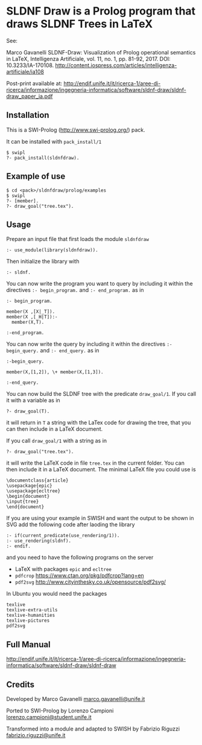 SLDNF Draw is a Prolog program that draws SLDNF Trees in LaTeX
==============================================================



See:

Marco Gavanelli SLDNF-Draw: Visualization of Prolog operational semantics in LaTeX, Intelligenza Artificiale, vol. 11, no. 1, pp. 81-92, 2017. DOI: 10.3233/IA-170108.
http://content.iospress.com/articles/intelligenza-artificiale/ia108

Post-print available at: http://endif.unife.it/it/ricerca-1/aree-di-ricerca/informazione/ingegneria-informatica/software/sldnf-draw/sldnf-draw_paper_ia.pdf

Installation
------------
This is a SWI-Prolog (http://www.swi-prolog.org/) pack.

It can be installed with `pack_install/1`

    $ swipl
    ?- pack_install(sldnfdraw).

Example of use
---------------

    $ cd <pack>/sldnfdraw/prolog/examples
    $ swipl
    ?- [member].
    ?- draw_goal("tree.tex").

Usage
-----

Prepare an input file that first loads the module `sldnfdraw`

    :- use_module(library(sldnfdraw)).


Then initialize the library with

    :- sldnf.

You can now write the program you want to query by including it within
the directives `:- begin_program.` and `:- end_program.` as in
```
:- begin_program.

member(X ,[X|_T]).
member(X ,[_H|T]):-
  member(X,T).

:-end_program.
```
You can now write the query by including it within
the directives `:- begin_query.` and `:- end_query.` as in
```
:-begin_query.

member(X,[1,2]), \+ member(X,[1,3]).

:-end_query.
```
You can now build the SLDNF tree with the predicate `draw_goal/1`.
If you call it with a variable as in
```
?- draw_goal(T).
```
it will return in `T` a string with the LaTex code for drawing the tree, that you
can then include in a LaTeX document.

If you call `draw_goal/1` with a string as in
```
?- draw_goal("tree.tex").
```
it will write the LaTeX code in file `tree.tex` in the current folder.
You can then include it in a LaTeX document. The minimal LaTeX file you could use
is
```
\documentclass{article}
\usepackage{epic}
\usepackage{ecltree}
\begin{document}
\input{tree}
\end{document}
```

If you are using your example in SWISH and want the output to be shown
in SVG add the following code after laoding the library

    :- if(current_predicate(use_rendering/1)).
    :- use_rendering(sldnf).
    :- endif.

and you need to have the following programs on the server
 - LaTeX with packages `epic` and `ecltree`
 - `pdfcrop` https://www.ctan.org/pkg/pdfcrop?lang=en
 - `pdf2svg` http://www.cityinthesky.co.uk/opensource/pdf2svg/

In Ubuntu you would need the packages
```
texlive
texlive-extra-utils  
texlive-humanities
texlive-pictures
pdf2svg
```

Full Manual
-----------
http://endif.unife.it/it/ricerca-1/aree-di-ricerca/informazione/ingegneria-informatica/software/sldnf-draw/sldnf-draw

Credits
-------
Developed by Marco Gavanelli <marco.gavanelli@unife.it>

Ported to SWI-Prolog by Lorenzo Campioni <lorenzo.campioni@student.unife.it>

Transformed into a module and adapted to SWISH by Fabrizio Riguzzi <fabrizio.riguzzi@unife.it>

